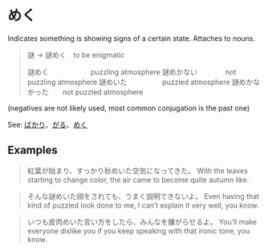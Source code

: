 # めく

Indicates something is showing signs of a certain state. Attaches to nouns.

> 謎 → 謎めく　to be enigmatic
> 
> 謎めく　　　　　　puzzling atmosphere
> 謎めかない　　　　not puzzling atmosphere
> 謎めいた　　　　　puzzled atmosphere
> 謎めかなかった　　not puzzled atmosphere

(negatives are not likely used, most common conjugation is the past one)

See: [ばかり](・ばかり)、[がる](・がる)、[めく](めく)

## Examples

> 紅葉が始まり、すっかり秋めいた空気になってきた。
With the leaves starting to change color, the air came to become quite autumn like.

> そんな謎めいた顔をされても、うまく説明できないよ。
Even having that kind of puzzled look done to me, I can’t explain it very well, you know.

> いつも皮肉めいた言い方をしたら、みんなを嫌がらせるよ。
You’ll make everyone dislike you if you keep speaking with that ironic tone, you know.